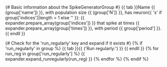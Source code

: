 {# Basic information about the SpikeGeneratorGroup #}
{{ tab }}Name {{ (group['name']) }},
with population size {{ (group['N']) }},
has neuron{{ 's' if group['indices']|length > 1 else '' }}: 
{{ expander.prepare_array(group['indices']) }}
that spike at times 
{{ expander.prepare_array(group['times']) }},
with period {{ group['period'] }}.
{{ endll }}

{# Check for the 'run_regularly' key and expand if it exists #}
{% if 'run_regularly' in group %}
    {{ tab }}{{ ('Run regularly:') }}
    {{ endll }}
    {% for run_reg in group['run_regularly'] %}
        {{ expander.expand_runregularly(run_reg) }}
    {% endfor %}
{% endif %}
